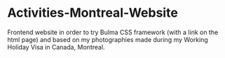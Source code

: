 # Activities-Montreal-Website
Frontend website in order to try Bulma CSS framework (with a link on the html page) and based on my photographies made during my Working Holiday Visa in Canada, Montreal.

